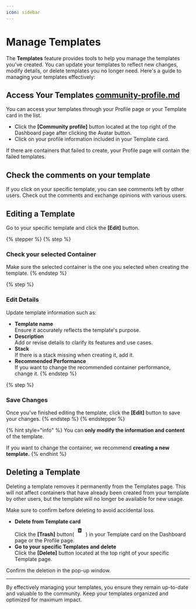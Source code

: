 ```yaml
---
icon: sidebar
---
```


# Manage Templates

The **Templates** feature provides tools to help you manage the templates you've created. You can update your templates to reflect new changes, modify details, or delete templates you no longer need. Here's a guide to managing your templates effectively:



## **Access Your Templates** [community-profile.md](community-profile.md "mention")

You can access your templates through your Profile page or your Template card in the list.

* Click the **\[Community profile]** button located at the top right of the Dashboard page after clicking the Avatar button.
* Click on your profile information included in your Template card.

If there are containers that failed to create, your Profile page will contain the failed templates.

## Check the comments on your template

If you click on your specific template, you can see comments left by other users. Check out the comments and exchange opinions with various users.

## **Editing a Template**

Go to your specific template and click the **\[Edit]** button.

{% stepper %}
{% step %}
### **Check your selected Container**

Make sure the selected container is the one you selected when creating the template.
{% endstep %}

{% step %}
### **Edit Details**

Update template information such as:

* **Template name**\
  Ensure it accurately reflects the template's purpose.
* **Description**\
  Add or revise details to clarify its features and use cases.
* **Stack**\
  If there is a stack missing when creating it, add it.
* **Recommended Performance**\
  If you want to change the recommended container performance, change it.
{% endstep %}

{% step %}
### **Save Changes**

Once you've finished editing the template, click the **\[Edit]** button to save your changes.
{% endstep %}
{% endstepper %}

{% hint style="info" %}
You can **only modify the information and content** of the template.&#x20;

If you want to change the container, we recommend **creating a new template.**
{% endhint %}

## **Deleting a Template**

Deleting a template removes it permanently from the Templates page. This will not affect containers that have already been created from your template by other users, but the template will no longer be available for new usage.

Make sure to confirm before deleting to avoid accidental loss.&#x20;

* **Delete from Template card**\
  Click the **\[Trash]** button(![](../../.gitbook/assets/delete.png)) in your Template card on the Dashboard page or the Profile page.
* **Go to your specific Templates and delete**\
  Click the **\[Delete]** button located at the top right of your specific Template page.

Confirm the deletion in the pop-up window.



***

By effectively managing your templates, you ensure they remain up-to-date and valuable to the community. Keep your templates organized and optimized for maximum impact.
